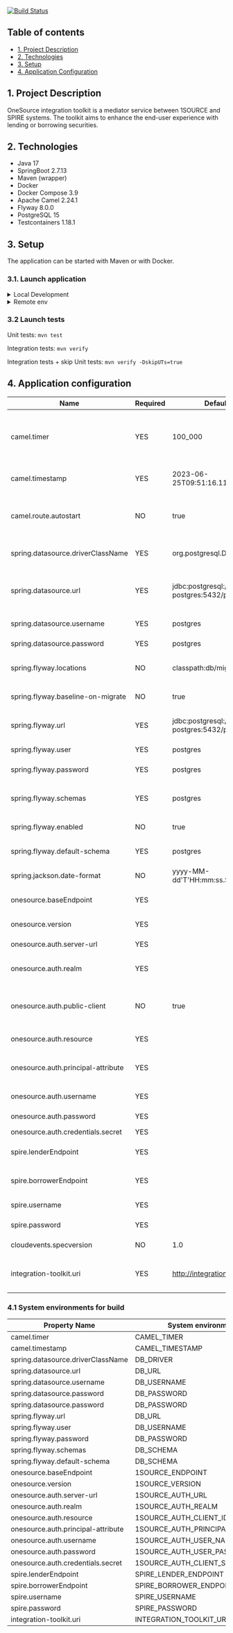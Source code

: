 [![Build Status](https://jenkins.equilend.com/buildStatus/icon?job=Onesource_TK_Develop_Build)](https://jenkins.equilend.com/job/Onesource_TK_Develop_Build/)

## Table of contents

* [1. Project Description](#1-project-description)
* [2. Technologies](#2-technologies)
* [3. Setup](#3-setup)
* [4. Application Configuration](#4-application-configuration)

## 1. Project Description 

OneSource integration toolkit is a mediator service between 1SOURCE and SPIRE systems. The toolkit aims to enhance the
end-user experience with lending or borrowing securities.

## 2. Technologies

* Java 17
* SpringBoot 2.7.13
* Maven (wrapper)
* Docker
* Docker Compose 3.9
* Apache Camel 2.24.1
* Flyway 8.0.0
* PostgreSQL 15
* Testcontainers 1.18.1

## 3. Setup

The application can be started with Maven or with Docker.

### 3.1. Launch application 

<details>
<summary>Local Development</summary>

### 1. Launch OneSource mock using docker compose

OneSource mock API is implemented with [Mockoon](https://github.com/mockoon/mockoon) library.
It uses an environment: `./mockApi/1source-mock.json`. Each endpoint's update should be made
via desktop application and saved to the existed environment for better debug experience.

For the local test use `compose.local.yml` file. It uses `Docker-local` to launch 1source-integration service.
For the local development and local testing with docker container we use two profiles: "local" and "test" accordingly.
Local profile is configured to work with local (or default) variables and local services. 
Test profile is configured to work inside Docker network. 
1. Check the docker and the docker compose are installed in the system: `docker -v`, `docker compose version`
2. From the project main folder run a terminal command: `docker compose -f compose.local.yml up 1source-mock -d`. A container should be started and launched
   a server on the port: `8081`.
   *Example: GET request: `http://localhost:8081/ledger/events` returns mocked 1source events*.
3. To remove the created resources execute `docker compose -f compose.local.yml down 1source-mock`.

### 2. Launch SPIRE mock using docker compose

SPIRE mock API is implemented with [Mockoon](https://github.com/mockoon/mockoon) library.
It uses an environment: `./mockApi/spire-mock.json`. Each endpoint's update should be made
via desktop application and saved to the existed environment for better debug experience.
1. From the project main folder run a terminal command: `docker compose -f compose.local.yml up spire-mock -d`. A container should be started and launched
   a server on the port: `8083`.
   *Example: GET request: `http://localhost:8083/trades/search/position` returns mocked SPIRE data*.
2. To remove the created resources execute `docker compose -f compose.local.yml down spire-mock`.

### 3. Launch Keycloak mock using docker compose

1. From the project main folder run a terminal command: `docker compose -f compose.local.yml up keycloak-mock -d`. A container should be started and launched
   a server on the port: `8088`.
   *Example: GET request: `http://localhost:8088/admin` returns mocked log-in page*.
2. To remove the created resources execute `docker compose -f compose.local.yml down keycloak-mock`.

### 4. Launch PostgreSQL using docker compose

1. From the project main folder run a terminal command: `docker compose -f compose.local.yml up 1source-postgres -d`. A container should be started and launched
   a server on the port: `5432`.
2. To remove the created resources execute `docker compose -f compose.local.yml down 1source-postgres`.

### 5. Launch Integration Toolkit using

To launch application in debug mode - launch the App via IDE.

To launch application in docker:
1. From the project main folder run a terminal command: `docker compose -f compose.local.yml up 1source-integration -d`. 
A container should be started and launched a server on the port: `8080`.
2. To remove the created resources execute `docker compose -f compose.local.yml down 1source-integration`.
</details>

<details>
<summary>Remote env</summary>

1. Launch Postgres database locally or using Docker Compose: `docker compose up postgres -d`
2. Launch IntegrationApp using IDE or Docker Compose: `docker compose up 1source-integration -d`
</details>

### 3.2 Launch tests

Unit tests:
`mvn test`

Integration tests:
`mvn verify`

Integration tests + skip Unit tests:
`mvn verify -DskipUTs=true`

## 4. Application configuration
| Name                               | Required | Default                                          | Description                                                                                        |
|------------------------------------|----------|--------------------------------------------------|----------------------------------------------------------------------------------------------------|
| camel.timer                        | YES      | 100_000                                          | A scheduled timer for Apache camel to pull the information from external systems, in milliseconds. |
| camel.timestamp                    | YES      | 2023-06-25T09:51:16.111Z                         | A date to retrieve to retrieve the events from.                                                    |
| camel.route.autostart              | NO       | true                                             | A flag to turn Apache Camel routing off. (As usual used for testing purposes. )                    |
| spring.datasource.driverClassName  | YES      | org.postgresql.Driver                            | A driver for database. Default is PostgreSQL.                                                      |
| spring.datasource.url              | YES      | jdbc:postgresql://1source-postgres:5432/postgres | The connection url for the relational db. The default is a link to a docker container.             |
| spring.datasource.username         | YES      | postgres                                         | Username for the db.                                                                               |
| spring.datasource.password         | YES      | postgres                                         | Password for the db.                                                                               |
| spring.flyway.locations            | NO       | classpath:db/migration                           | Location of the SQL migration scripts.                                                             |
| spring.flyway.baseline-on-migrate  | NO       | true                                             | Turn of the baseline of the migrations.                                                            |
| spring.flyway.url                  | YES      | jdbc:postgresql://1source-postgres:5432/postgres | The connection url for the relational db.                                                          |
| spring.flyway.user                 | YES      | postgres                                         | Username for the db.                                                                               |
| spring.flyway.password             | YES      | postgres                                         | Password for the db.                                                                               |
| spring.flyway.schemas              | YES      | postgres                                         | The database scheme names managed by Flyway.                                                       |
| spring.flyway.enabled              | NO       | true                                             | Turn off migrations.                                                                               |
| spring.flyway.default-schema       | YES      | postgres                                         | Default schema name managed by Flyway.                                                             |
| spring.jackson.date-format         | NO       | yyyy-MM-dd'T'HH:mm:ss.SSSX                       | Date format setting.                                                                               |
| onesource.baseEndpoint             | YES      |                                                  | The endpoint for 1Source environment.                                                              |
| onesource.version                  | YES      |                                                  | The current 1Source version.                                                                       |
| onesource.auth.server-url          | YES      |                                                  | The 1Source auth server url.                                                                       |
| onesource.auth.realm               | YES      |                                                  | The configured realm for authorization.                                                            |
| onesource.auth.public-client       | NO       | true                                             | If true, the java-adapter will not send credentials for the client to Keycloak .                   |
| onesource.auth.resource            | YES      |                                                  | The client-id of the application.                                                                  |
| onesource.auth.principal-attribute | YES      |                                                  | Token attribute to populate the userPrincipal name with.                                           |
| onesource.auth.username            | YES      |                                                  | User name credentials.                                                                             |
| onesource.auth.password            | YES      |                                                  | User password credentials.                                                                         |
| onesource.auth.credentials.secret  | YES      |                                                  | Client secret.                                                                                     |
| spire.lenderEndpoint               | YES      |                                                  | The endpoint for Lender's Spire environment.                                                       |
| spire.borrowerEndpoint             | YES      |                                                  | The endpoint for Borrower's Spire environment.                                                     |
| spire.username                     | YES      |                                                  | Username for SPIRE connection.                                                                     |
| spire.password                     | YES      |                                                  | Password for Spire connection.                                                                     |
| cloudevents.specversion            | NO       | 1.0                                              | Spec version for Cloud Events.                                                                     |
| integration-toolkit.uri            | YES      | http://integration.toolkit                       | The Integration toolkit uri for recording events/exceptions.                                       |

### 4.1 System environments for build
| Property Name                      | System environment               |
|------------------------------------|----------------------------------|
| camel.timer                        | CAMEL_TIMER                      |
| camel.timestamp                    | CAMEL_TIMESTAMP                  | 
| spring.datasource.driverClassName  | DB_DRIVER                        |
| spring.datasource.url              | DB_URL                           |
| spring.datasource.username         | DB_USERNAME                      |
| spring.datasource.password         | DB_PASSWORD                      |
| spring.datasource.password         | DB_PASSWORD                      |
| spring.flyway.url                  | DB_URL                           |
| spring.flyway.user                 | DB_USERNAME                      |
| spring.flyway.password             | DB_PASSWORD                      |
| spring.flyway.schemas              | DB_SCHEMA                        |
| spring.flyway.default-schema       | DB_SCHEMA                        |
| onesource.baseEndpoint             | 1SOURCE_ENDPOINT                 |
| onesource.version                  | 1SOURCE_VERSION                  |
| onesource.auth.server-url          | 1SOURCE_AUTH_URL                 |
| onesource.auth.realm               | 1SOURCE_AUTH_REALM               |
| onesource.auth.resource            | 1SOURCE_AUTH_CLIENT_ID           |
| onesource.auth.principal-attribute | 1SOURCE_AUTH_PRINCIPAL_ATTRIBUTE |
| onesource.auth.username            | 1SOURCE_AUTH_USER_NAME           |
| onesource.auth.password            | 1SOURCE_AUTH_USER_PASSWORD       |
| onesource.auth.credentials.secret  | 1SOURCE_AUTH_CLIENT_SECRET       |
| spire.lenderEndpoint               | SPIRE_LENDER_ENDPOINT            |
| spire.borrowerEndpoint             | SPIRE_BORROWER_ENDPOINT          |
| spire.username                     | SPIRE_USERNAME                   |
| spire.password                     | SPIRE_PASSWORD                   |
| integration-toolkit.uri            | INTEGRATION_TOOLKIT_URI          |
